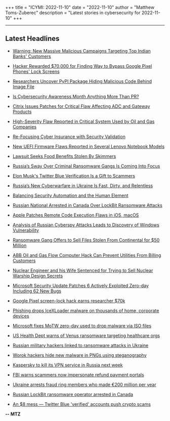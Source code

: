 +++
title = "ICYMI: 2022-11-10"
date = "2022-11-10"
author = "Matthew Toms-Zuberec"
description = "Latest stories in cybersecurity for 2022-11-10"
+++

---------------------------------------------------------------------------
## Latest Headlines
- [Warning: New Massive Malicious Campaigns Targeting Top Indian Banks' Customers](https://thehackernews.com/2022/11/warning-this-widespread-malicious.html)

- [Hacker Rewarded $70,000 for Finding Way to Bypass Google Pixel Phones' Lock Screens](https://thehackernews.com/2022/11/hacker-rewarded-70000-for-finding-way.html)

- [Researchers Uncover PyPI Package Hiding Malicious Code Behind Image File](https://thehackernews.com/2022/11/researchers-uncover-pypi-package-hiding.html)

- [Is Cybersecurity Awareness Month Anything More Than PR?](https://thehackernews.com/2022/11/is-cybersecurity-awareness-month.html)

- [Citrix Issues Patches for Critical Flaw Affecting ADC and Gateway Products](https://thehackernews.com/2022/11/citrix-issues-patches-for-critical-flaw.html)

- [High-Severity Flaw Reported in Critical System Used by Oil and Gas Companies](https://thehackernews.com/2022/11/high-severity-flaw-reported-in-critical.html)

- [Re-Focusing Cyber Insurance with Security Validation](https://thehackernews.com/2022/11/re-focusing-cyber-insurance-with.html)

- [New UEFI Firmware Flaws Reported in Several Lenovo Notebook Models](https://thehackernews.com/2022/11/new-uefi-firmware-flaws-reported-in.html)

- [Lawsuit Seeks Food Benefits Stolen By Skimmers](https://krebsonsecurity.com/2022/11/lawsuit-seeks-food-benefits-stolen-by-skimmers/)

- [Russia’s Sway Over Criminal Ransomware Gangs Is Coming Into Focus](https://www.wired.com/story/russia-ransomware-gang-connections/)

- [Elon Musk's Twitter Blue Verification Is a Gift to Scammers](https://www.wired.com/story/twitter-blue-check-verification-buy-scams/)

- [Russia’s New Cyberwarfare in Ukraine Is Fast, Dirty, and Relentless](https://www.wired.com/story/russia-ukraine-cyberattacks-mandiant/)

- [Balancing Security Automation and the Human Element](https://www.securityweek.com/balancing-security-automation-and-human-element)

- [Russian National Arrested in Canada Over LockBit Ransomware Attacks](https://www.securityweek.com/russian-national-arrested-canada-over-lockbit-ransomware-attacks)

- [Apple Patches Remote Code Execution Flaws in iOS, macOS](https://www.securityweek.com/apple-patches-remote-code-execution-flaws-ios-macos)

- [Analysis of Russian Cyberspy Attacks Leads to Discovery of Windows Vulnerability](https://www.securityweek.com/analysis-russian-cyberspy-attacks-leads-discovery-windows-vulnerability)

- [Ransomware Gang Offers to Sell Files Stolen From Continental for $50 Million](https://www.securityweek.com/ransomware-gang-offers-sell-files-stolen-continental-50-million)

- [ABB Oil and Gas Flow Computer Hack Can Prevent Utilities From Billing Customers](https://www.securityweek.com/abb-oil-and-gas-flow-computer-hack-can-prevent-utilities-billing-customers)

- [Nuclear Engineer and his Wife Sentenced for Trying to Sell Nuclear Warship Design Secrets](https://cybersecuritynews.com/nuclear-engineer-pleads-guilty/)

- [Microsoft Security Update Patches 6 Actively Exploited Zero-day Including 62 New Bugs](https://cybersecuritynews.com/microsoft-security-update-patches-6-actively-exploited-zero-days/)

- [Google Pixel screen-lock hack earns researcher $70k](https://portswigger.net/daily-swig/google-pixel-screen-lock-hack-earns-researcher-70k)

- [Phishing drops IceXLoader malware on thousands of home, corporate devices](https://www.bleepingcomputer.com/news/security/phishing-drops-icexloader-malware-on-thousands-of-home-corporate-devices/)

- [Microsoft fixes MoTW zero-day used to drop malware via ISO files](https://www.bleepingcomputer.com/news/microsoft/microsoft-fixes-motw-zero-day-used-to-drop-malware-via-iso-files/)

- [US Health Dept warns of Venus ransomware targeting healthcare orgs](https://www.bleepingcomputer.com/news/security/us-health-dept-warns-of-venus-ransomware-targeting-healthcare-orgs/)

- [Russian military hackers linked to ransomware attacks in Ukraine](https://www.bleepingcomputer.com/news/security/russian-military-hackers-linked-to-ransomware-attacks-in-ukraine/)

- [Worok hackers hide new malware in PNGs using steganography](https://www.bleepingcomputer.com/news/security/worok-hackers-hide-new-malware-in-pngs-using-steganography/)

- [Kaspersky to kill its VPN service in Russia next week](https://www.bleepingcomputer.com/news/security/kaspersky-to-kill-its-vpn-service-in-russia-next-week/)

- [FBI warns scammers now impersonate refund payment portals](https://www.bleepingcomputer.com/news/security/fbi-warns-scammers-now-impersonate-refund-payment-portals/)

- [Ukraine arrests fraud ring members who made €200 million per year](https://www.bleepingcomputer.com/news/security/ukraine-arrests-fraud-ring-members-who-made-200-million-per-year/)

- [Russian LockBit ransomware operator arrested in Canada](https://www.bleepingcomputer.com/news/security/russian-lockbit-ransomware-operator-arrested-in-canada/)

- [An $8 mess — Twitter Blue 'verified' accounts push crypto scams](https://www.bleepingcomputer.com/news/security/an-8-mess-twitter-blue-verified-accounts-push-crypto-scams/)

**-- MTZ**
